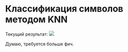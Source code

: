 # Классификация символов методом KNN

Текущий результат: 
<img src="https://i.imgur.com/Tueu2mp.jpg">

Думаю, требуется больше фич.
